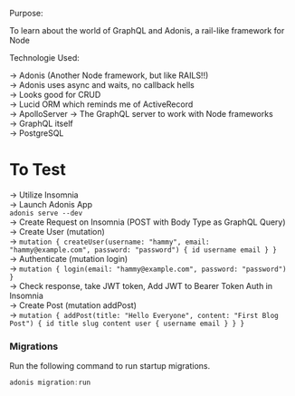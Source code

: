 Purpose:

To learn about the world of GraphQL and Adonis, a rail-like framework for Node

Technologie Used:

-> Adonis (Another Node framework, but like RAILS!!)<br />
  -> Adonis uses async and waits, no callback hells<br />
  -> Looks good for CRUD<br />
  -> Lucid ORM which reminds me of ActiveRecord<br />
-> ApolloServer -> The GraphQL server to work with Node frameworks<br />
-> GraphQL itself<br />
-> PostgreSQL<br />

# To Test

-> Utilize Insomnia<br />
-> Launch Adonis App <br />```adonis serve --dev```<br />
-> Create Request on Insomnia (POST with Body Type as GraphQL Query)<br />
-> Create User (mutation)<br />
  -> ```mutation {
      createUser(username: "hammy", email: "hammy@example.com", password: "password") {
          id
          username
          email
      }
    }```
    <br />
-> Authenticate (mutation login)<br />
  -> ```mutation {
          login(email: "hammy@example.com", password: "password")
      }```
      <br />
-> Check response, take JWT token, Add JWT to Bearer Token Auth in Insomnia<br />
-> Create Post (mutation addPost)<br />
  -> ```mutation {
            addPost(title: "Hello Everyone", content: "First Blog Post") {
                id
                title
                slug
                content
                user {
                    username
                    email
                }
            }
        }```
<br />

### Migrations

Run the following command to run startup migrations.

```js
adonis migration:run
```
